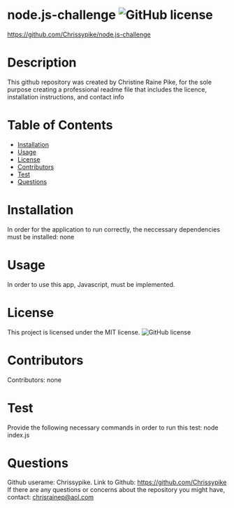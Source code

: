 
  # node.js-challenge ![GitHub license](https://img.shields.io/badge/license-MIT-blue.svg)
  https://github.com/Chrissypike/node.js-challenge
  # Description
  This github repository was created by Christine Raine Pike, for the sole purpose
  creating a professional readme file that includes the licence, installation instructions, and contact info
  # Table of Contents 
  * [Installation](#Installation)
  * [Usage](#usage)
  * [License](#license)
  * [Contributors](#contributors)
  * [Test](#test)
  * [Questions](#Questions)
  # Installation
  In order for the application to run correctly, the neccessary dependencies must be installed: none
  # Usage
  In order to use this app, Javascript, must be implemented.
  # License
  This project is licensed under the MIT license. 
  ![GitHub license](https://img.shields.io/badge/license-MIT-blue.svg)
  # Contributors
  ​Contributors: none
  # Test
  Provide the following necessary commands in order to run this test: node index.js
  # Questions
  Github userame: Chrissypike.
  Link to Github: https://github.com/Chrissypike
  If there are any questions or concerns about the repository you might have, contact: chrisrainep@aol.com
  